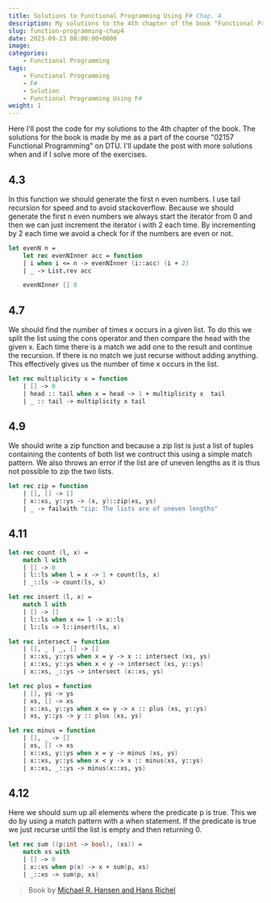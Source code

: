 ```yaml
---
title: Solutions to Functional Programming Using F# Chap. 4
description: My solutions to the 4th chapter of the book "Functional Programming Using F# by Michael R. Hansen and Hans Rischel"
slug: function-programming-chap4
date: 2023-09-23 00:00:00+0000
image: 
categories:
    - Functional Programming
tags:
    - Functional Programming
    - F#
    - Solution
    - Functional Programming Using F#
weight: 1
---
```


Here I'll post the code for my solutions to the 4th chapter of the book. The solutions for the book is made by me as a part of the course "02157 Functional Programming" on DTU. I'll update the post with more solutions when and if I solve more of the exercises.

## 4.3

In this function we should generate the first n even numbers. I use tail recursion for speed and to avoid stackoverflow. Because we should generate the first n even numbers we always start the iterator from 0 and then we can just increment the iterator i with 2 each time. By incrementing by 2 each time we avoid a check for if the numbers are even or not.

```fsharp
let evenN n =
    let rec evenNInner acc = function
    | i when i <= n -> evenNInner (i::acc) (i + 2) 
    | _ -> List.rev acc

    evenNInner [] 0 
```

## 4.7

We should find the number of times x occurs in a given list. To do this we split the list using the cons operator and then compare the head with the given x. Each time there is a match we add one to the result and continue the recursion. If there is no match we just recurse without adding anything. This effectively gives us the number of time x occurs in the list.

```fsharp
let rec multiplicity x = function
    | [] -> 0
    | head :: tail when x = head -> 1 + multiplicity x  tail
    | _ :: tail -> multiplicity x tail 
```

## 4.9

We should write a zip function and because a zip list is just a list of tuples containing the contents of both list we contruct this using a simple match pattern. We also throws an error if the list are of uneven lengths as it is thus not possible to zip the two lists.

```fsharp
let rec zip = function
    | [], [] -> []
    | x::xs, y::ys -> (x, y)::zip(xs, ys)
    | _ -> failwith "zip: The lists are of uneven lengths"
```

## 4.11

```fsharp
let rec count (l, x) =
    match l with
    | [] -> 0
    | l::ls when l = x -> 1 + count(ls, x)
    | _::ls -> count(ls, x)

let rec insert (l, x) =
    match l with 
    | [] -> []
    | l::ls when x <= l -> x::ls
    | l::ls -> l::insert(ls, x)

let rec intersect = function
    | [], _ | _, [] -> []
    | x::xs, y::ys when x = y -> x :: intersect (xs, ys)
    | x::xs, y::ys when x < y -> intersect (xs, y::ys)
    | x::xs, _::ys -> intersect (x::xs, ys)

let rec plus = function
    | [], ys -> ys
    | xs, [] -> xs
    | x::xs, y::ys when x <= y -> x :: plus (xs, y::ys)
    | xs, y::ys -> y :: plus (xs, ys)

let rec minus = function
    | [], _ -> []
    | xs, [] -> xs 
    | x::xs, y::ys when x = y -> minus (xs, ys)
    | x::xs, y::ys when x < y -> x :: minus(xs, y::ys)
    | x::xs, _::ys -> minus(x::xs, ys)
```

## 4.12

Here we should sum up all elements where the predicate p is true. This we do by using a match pattern with a when statement. If the predicate is true we just recurse until the list is empty and then returning 0.

```fsharp
let rec sum ((p:int -> bool), (xs)) =
    match xs with
    | [] -> 0
    | x::xs when p(x) -> x + sum(p, xs)
    | _::xs -> sum(p, xs)
```

 > Book by [Michael R. Hansen and Hans Richel](https://www.cambridge.org/us/universitypress/subjects/computer-science/programming-languages-and-applied-logic/functional-programming-using-f?format=HB&isbn=9781107019027)